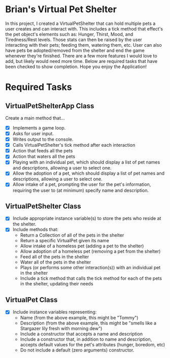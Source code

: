 # Brian's Virtual Pet Shelter

In this project, I created a VirtualPetShelter that can hold multiple pets a user creates and can interact with. This includes a tick method that effect's the pet object's elements such as: Hunger, Thirst, Mood, and Tiredness/Rest levels. Those stats can then be raised by the user interacting with their pets; feeding them, watering them, etc.  User can also have pets be adopted/removed from the shelter and end the game whenever they're finished. There are a few more features I would love to add, but likely would need more time. Below are required tasks that have been checked to show completion. Hope you enjoy the Application!

# Required Tasks
## VirtualPetShelterApp Class
Create a main method that…
- [X] Implements a game loop.
- [X] Asks for user input.
- [X] Writes output to the console.
- [X] Calls VirtualPetShelter's tick method after each interaction
- [X] Action that feeds all the pets
- [X] Action that waters all the pets
- [X] Playing with an individual pet, which should display a list of pet names and descriptions, allowing a user to select one.
- [X] Allow the adoption of a pet, which should display a list of pet names and descriptions, allowing a user to select one.
- [X] Allow intake of a pet, prompting the user for the pet's information, requiring the user to (at minimum) specify name and description.
      
## VirtualPetShelter Class
- [X] Include appropriate instance variable(s) to store the pets who reside at the shelter.
- [X] Include methods that:
  - Return a Collection of all of the pets in the shelter
  - Return a specific VirtualPet given its name
  - Allow intake of a homeless pet (adding a pet to the shelter)
  - Allow adoption of a homeless pet (removing a pet from the shelter)
  - Feed all of the pets in the shelter
  - Water all of the pets in the shelter
  - Plays (or performs some other interaction(s)) with an individual pet in the shelter
  - Include a tick method that calls the tick method for each of the pets in the shelter, updating their needs
      
## VirtualPet Class
 - [X] Include instance variables representing:
   - Name (from the above example, this might be "Tommy")
   - Description (from the above example, this might be "smells like a Stargazer lily fresh with morning dew")
   - Include a constructor that accepts a name and description
   - Include a constructor that, in addition to name and description, accepts default values for the pet's attributes (hunger, boredom, etc)
   - Do not include a default (zero arguments) constructor.
